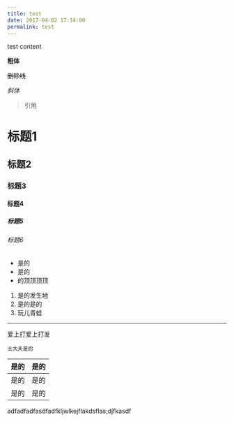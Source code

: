 ```yaml
---
title: test
date: 2017-04-02 17:14:00
permalink: test
---
```


test content

**粗体**

~~删除线~~

*斜体*

> 引用

# 标题1

## 标题2

### 标题3

#### 标题4

##### 标题5

###### 标题6

- 是的
- 是的
- 的顶顶顶顶

1. 是的发生地
2. 是的是的
3. 玩儿青蛙


------------

爱上打爱上打发

    士大夫是的


| 是的 | 是的 |
| ---- | ---- |
| 是的 | 是的 |
| 是的 | 是的 |


<span>adfadfadfasdfadfkljwlkejflakdsflas;djfkasdf</span>

</div>